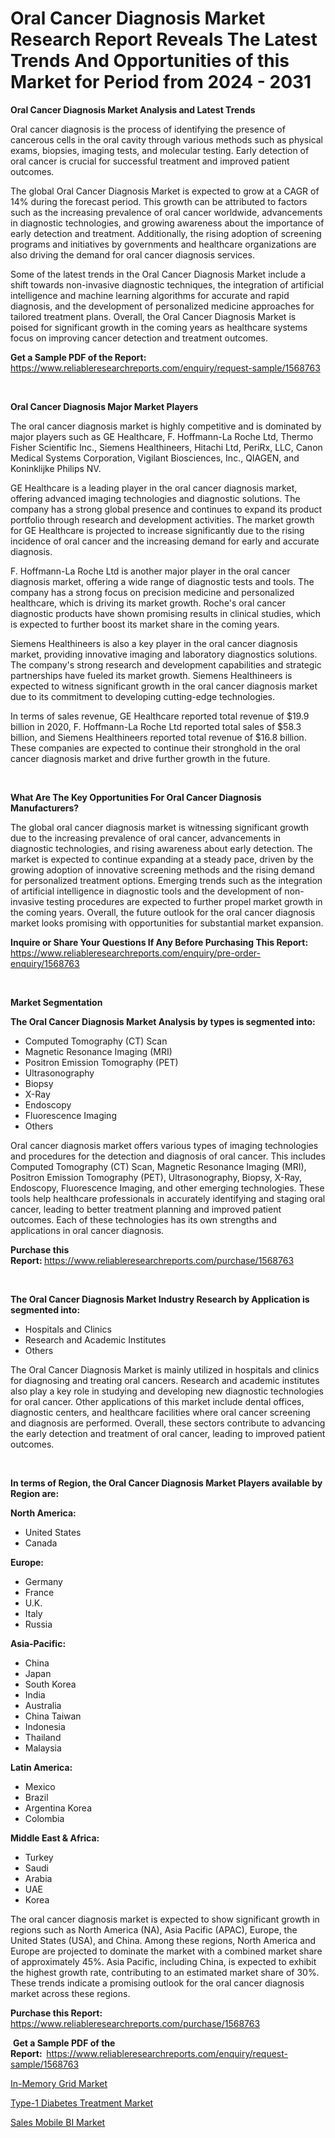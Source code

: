 <p><h1>Oral Cancer Diagnosis Market Research Report Reveals The Latest Trends And Opportunities of this Market for Period from 2024 - 2031</h1></p><p><strong>Oral Cancer Diagnosis Market Analysis and Latest Trends</strong></p>
<p><p>Oral cancer diagnosis is the process of identifying the presence of cancerous cells in the oral cavity through various methods such as physical exams, biopsies, imaging tests, and molecular testing. Early detection of oral cancer is crucial for successful treatment and improved patient outcomes.</p><p>The global Oral Cancer Diagnosis Market is expected to grow at a CAGR of 14% during the forecast period. This growth can be attributed to factors such as the increasing prevalence of oral cancer worldwide, advancements in diagnostic technologies, and growing awareness about the importance of early detection and treatment. Additionally, the rising adoption of screening programs and initiatives by governments and healthcare organizations are also driving the demand for oral cancer diagnosis services.</p><p>Some of the latest trends in the Oral Cancer Diagnosis Market include a shift towards non-invasive diagnostic techniques, the integration of artificial intelligence and machine learning algorithms for accurate and rapid diagnosis, and the development of personalized medicine approaches for tailored treatment plans. Overall, the Oral Cancer Diagnosis Market is poised for significant growth in the coming years as healthcare systems focus on improving cancer detection and treatment outcomes.</p></p>
<p><strong>Get a Sample PDF of the Report:&nbsp;</strong> <a href="https://www.reliableresearchreports.com/enquiry/request-sample/1568763">https://www.reliableresearchreports.com/enquiry/request-sample/1568763</a></p>
<p>&nbsp;</p>
<p><strong>Oral Cancer Diagnosis Major Market Players</strong></p>
<p><p>The oral cancer diagnosis market is highly competitive and is dominated by major players such as GE Healthcare, F. Hoffmann-La Roche Ltd, Thermo Fisher Scientific Inc., Siemens Healthineers, Hitachi Ltd, PeriRx, LLC, Canon Medical Systems Corporation, Vigilant Biosciences, Inc., QIAGEN, and Koninklijke Philips NV.</p><p>GE Healthcare is a leading player in the oral cancer diagnosis market, offering advanced imaging technologies and diagnostic solutions. The company has a strong global presence and continues to expand its product portfolio through research and development activities. The market growth for GE Healthcare is projected to increase significantly due to the rising incidence of oral cancer and the increasing demand for early and accurate diagnosis.</p><p>F. Hoffmann-La Roche Ltd is another major player in the oral cancer diagnosis market, offering a wide range of diagnostic tests and tools. The company has a strong focus on precision medicine and personalized healthcare, which is driving its market growth. Roche's oral cancer diagnostic products have shown promising results in clinical studies, which is expected to further boost its market share in the coming years.</p><p>Siemens Healthineers is also a key player in the oral cancer diagnosis market, providing innovative imaging and laboratory diagnostics solutions. The company's strong research and development capabilities and strategic partnerships have fueled its market growth. Siemens Healthineers is expected to witness significant growth in the oral cancer diagnosis market due to its commitment to developing cutting-edge technologies.</p><p>In terms of sales revenue, GE Healthcare reported total revenue of $19.9 billion in 2020, F. Hoffmann-La Roche Ltd reported total sales of $58.3 billion, and Siemens Healthineers reported total revenue of $16.8 billion. These companies are expected to continue their stronghold in the oral cancer diagnosis market and drive further growth in the future.</p></p>
<p>&nbsp;</p>
<p><strong>What Are The Key Opportunities For Oral Cancer Diagnosis Manufacturers?</strong></p>
<p><p>The global oral cancer diagnosis market is witnessing significant growth due to the increasing prevalence of oral cancer, advancements in diagnostic technologies, and rising awareness about early detection. The market is expected to continue expanding at a steady pace, driven by the growing adoption of innovative screening methods and the rising demand for personalized treatment options. Emerging trends such as the integration of artificial intelligence in diagnostic tools and the development of non-invasive testing procedures are expected to further propel market growth in the coming years. Overall, the future outlook for the oral cancer diagnosis market looks promising with opportunities for substantial market expansion.</p></p>
<p><strong>Inquire or Share Your Questions If Any Before Purchasing This Report:</strong> <a href="https://www.reliableresearchreports.com/enquiry/pre-order-enquiry/1568763">https://www.reliableresearchreports.com/enquiry/pre-order-enquiry/1568763</a></p>
<p>&nbsp;</p>
<p><strong>Market Segmentation</strong></p>
<p><strong>The Oral Cancer Diagnosis Market Analysis by types is segmented into:</strong></p>
<p><ul><li>Computed Tomography (CT) Scan</li><li>Magnetic Resonance Imaging (MRI)</li><li>Positron Emission Tomography (PET)</li><li>Ultrasonography</li><li>Biopsy</li><li>X-Ray</li><li>Endoscopy</li><li>Fluorescence Imaging</li><li>Others</li></ul></p>
<p><p>Oral cancer diagnosis market offers various types of imaging technologies and procedures for the detection and diagnosis of oral cancer. This includes Computed Tomography (CT) Scan, Magnetic Resonance Imaging (MRI), Positron Emission Tomography (PET), Ultrasonography, Biopsy, X-Ray, Endoscopy, Fluorescence Imaging, and other emerging technologies. These tools help healthcare professionals in accurately identifying and staging oral cancer, leading to better treatment planning and improved patient outcomes. Each of these technologies has its own strengths and applications in oral cancer diagnosis.</p></p>
<p><strong>Purchase this Report:&nbsp;</strong><a href="https://www.reliableresearchreports.com/purchase/1568763">https://www.reliableresearchreports.com/purchase/1568763</a></p>
<p>&nbsp;</p>
<p><strong>The Oral Cancer Diagnosis Market Industry Research by Application is segmented into:</strong></p>
<p><ul><li>Hospitals and Clinics</li><li>Research and Academic Institutes</li><li>Others</li></ul></p>
<p><p>The Oral Cancer Diagnosis Market is mainly utilized in hospitals and clinics for diagnosing and treating oral cancers. Research and academic institutes also play a key role in studying and developing new diagnostic technologies for oral cancer. Other applications of this market include dental offices, diagnostic centers, and healthcare facilities where oral cancer screening and diagnosis are performed. Overall, these sectors contribute to advancing the early detection and treatment of oral cancer, leading to improved patient outcomes.</p></p>
<p>&nbsp;</p>
<p><strong>In terms of Region, the Oral Cancer Diagnosis Market Players available by Region are:</strong></p>
<p>
    <p> <strong> North America: </strong>
        <ul>
            <li>United States</li>
            <li>Canada</li>
        </ul>
        </p> 
    <p> <strong> Europe: </strong>
        <ul>
            <li>Germany</li>
            <li>France</li>
            <li>U.K.</li>
            <li>Italy</li>
            <li>Russia</li>
        </ul>
        </p> 
    <p> <strong> Asia-Pacific: </strong>
        <ul>
            <li>China</li>
            <li>Japan</li>
            <li>South Korea</li>
            <li>India</li>
            <li>Australia</li>
            <li>China Taiwan</li>
            <li>Indonesia</li>
            <li>Thailand</li>
            <li>Malaysia</li>
        </ul>
        </p> 
    <p> <strong> Latin America: </strong>
        <ul>
            <li>Mexico</li>
            <li>Brazil</li>
            <li>Argentina Korea</li>
            <li>Colombia</li>
        </ul>
        </p> 
    <p> <strong> Middle East & Africa: </strong>
        <ul>
            <li>Turkey</li>
            <li>Saudi</li>
            <li>Arabia</li>
            <li>UAE</li>
            <li>Korea</li>
        </ul>
    </p>
    </p>
<p><p>The oral cancer diagnosis market is expected to show significant growth in regions such as North America (NA), Asia Pacific (APAC), Europe, the United States (USA), and China. Among these regions, North America and Europe are projected to dominate the market with a combined market share of approximately 45%. Asia Pacific, including China, is expected to exhibit the highest growth rate, contributing to an estimated market share of 30%. These trends indicate a promising outlook for the oral cancer diagnosis market across these regions.</p></p>
<p><strong>Purchase this Report: </strong><a href="https://www.reliableresearchreports.com/purchase/1568763">https://www.reliableresearchreports.com/purchase/1568763</a></p>
<p>&nbsp;<strong>Get a Sample PDF of the Report:&nbsp;&nbsp;</strong><a href="https://www.reliableresearchreports.com/enquiry/request-sample/1568763">https://www.reliableresearchreports.com/enquiry/request-sample/1568763</a></p>
<p><strong></strong></p>
<p><p><a href="https://github.com/AKSHATREPORTPRIME/Market-Research-Report-List-3/blob/main/in-memory-grid-market.md">In-Memory Grid Market</a></p><p><a href="https://github.com/mancsybtousav/Market-Research-Report-List-1/blob/main/type-1-diabetes-treatment-market.md">Type-1 Diabetes Treatment Market</a></p><p><a href="https://github.com/indrystar/Market-Research-Report-List-2/blob/main/sales-mobile-bi-market.md">Sales Mobile BI Market</a></p></p>
